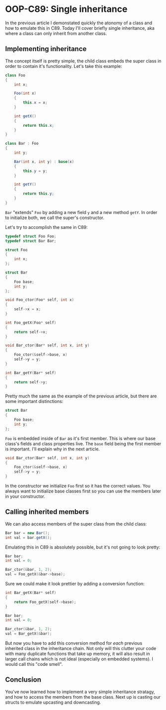 # OOP-C89: Single inheritance

In the previous article I demonstated quickly the atonomy of a class and how to
emulate this in C89. Today I'll cover briefly single inheritance, aka where a
class can only inherit from another class.

## Implementing inheritance

The concept itself is pretty simple, the child class embeds the super class in
order to contain it's functionality. Let's take this example:

```csharp
class Foo
{
    int x;

    Foo(int x)
    {
        this.x = x;
    }

    int getX()
    {
        return this.x;
    }
}

class Bar : Foo
{
    int y;

    Bar(int x, int y) : base(x)
    {
        this.y = y;
    }

    int getY()
    {
        return this.y;
    }
}
```

`Bar` "extends" `Foo` by adding a new field `y` and a new method `getY`. In
order to initialize both, we call the super's constructor.

Let's try to accomplish the same in C89:

```c
typedef struct Foo Foo;
typedef struct Bar Bar;

struct Foo
{
    int x;
};

struct Bar
{
    Foo base;
    int y;
};

void Foo_ctor(Foo* self, int x)
{
    self->x = x;
}

int Foo_getX(Foo* self)
{
    return self->x;
}

void Bar_ctor(Bar* self, int x, int y)
{
    Foo_ctor(&self->base, x)
    self->y = y;
}

int Bar_getY(Bar* self)
{
    return self->y;
}
```

Pretty much the same as the example of the previous article, but there are some
important distinctions:

```c
struct Bar
{
    Foo base;
    int y;
};
```

`Foo` is embedded inside of `Bar` as it's first member. This is where our base
class's fields and class properties live. The `base` field being the first
member is important. I'll explain why in the next article.

```c
void Bar_ctor(Bar* self, int x, int y)
{
    Foo_ctor(&self->base, x)
    self->y = y;
}
```

In the constructor we initialize `Foo` first so it has the correct values. You
always want to initialize base classes first so you can use the members later
in your constructor.

## Calling inherited members

We can also access members of the super class from the child class:

```csharp
Bar bar = new Bar();
int val = bar.getX();
```

Emulating this in C89 is absolutely possible, but it's not going to look
pretty:

```c
Bar bar;
int val = 0;

Bar_ctor(&bar, 1, 2);
val = Foo_getX(&bar->base);
```

Sure we could make it look prettier by adding a conversion function:

```c
int Bar_getX(Bar* self)
{
    return Foo_getX(self->base);
}
```

```c
Bar bar;
int val = 0;

Bar_ctor(&bar, 1, 2);
val = Bar_getX(&bar);
```

But now you have to add this conversion method for _each_ previous inherited
class in the inheritance chain. Not only will this clutter your code with many
duplicate functions that take up memory, it will also result in larger call
chains which is not ideal (especially on embedded systems). I would call this
"code smell".

## Conclusion

You've now learned how to implement a very simple inheritance stratagy, and how
to access the members from the base class. Next up is casting our structs to
emulate upcasting and downcasting.
